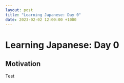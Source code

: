 ```yaml
---
layout: post
title: "Learning Japanese: Day 0"
date: 2023-02-02 12:00:00 +1000
---
```


# Learning Japanese: Day 0

## Motivation

Test
